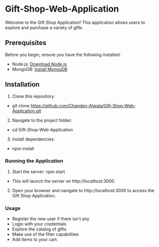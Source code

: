# Gift-Shop-Web-Application

Welcome to the Gift Shop Application! This application allows users to explore and purchase a variety of gifts.

## Prerequisites
Before you begin, ensure you have the following installed:
- Node.js: [Download Node.js](https://nodejs.org/)
- MongoDB: [Install MongoDB](https://docs.mongodb.com/manual/installation/)

## Installation
1. Clone this repository:
- git clone https://github.com/Chandan-Alwala/Gift-Shop-Web-Application.git
2. Navigate to the project folder:
- cd Gift-Shop-Web-Application
3. Install dependencies:
- npm install

### Running the Application
1. Start the server:
npm start
- This will launch the server on http://localhost:3000.
2. Open your browser and navigate to http://localhost:3000 to access the Gift Shop Application.

### Usage
- Register the new user if there isn't any
- Login with your credentials
- Explore the catalog of gifts.
- Make use of the filter capabilities
- Add items to your cart.

